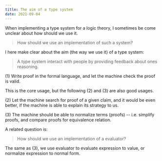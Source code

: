 ```yaml
---
title: The aim of a type system
date: 2021-09-04
---
```


When implementing a type system for a logic theory,
I sometimes be come unclear about how should we use it.

> How should we use an implementation of such a system?

I here make clear about the aim (the way we use it) of a type system:

> A type system interact with people by providing feedback about ones reasoning.

(1) Write proof in the formal language, and let the machine check the proof is valid.

This is the core usage, but the following (2) and (3) are also good usages.

(2) Let the machine search for proof of a given claim,
and it would be even better, if the machine is able to explain its strategy to us.

(3) The machine should be able to normalize terms (proofs) --
i.e. simplify proofs, and compare proofs for equivalence relation.

A related question is:

> How should we use an implementation of a evaluator?

The same as (3), we use evaluator to evaluate expression to value,
or normalize expression to normal form.
